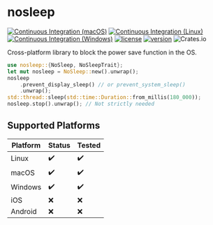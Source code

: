 # nosleep

[![Continuous Integration (macOS)](https://github.com/pevers/nosleep/actions/workflows/mac.yml/badge.svg)](https://github.com/pevers/nosleep/actions/workflows/mac.yml) [![Continuous Integration (Linux)](https://github.com/pevers/nosleep/actions/workflows/linux.yaml/badge.svg)](https://github.com/pevers/nosleep/actions/workflows/linux.yaml) [![Continuous Integration (Windows)](https://github.com/pevers/nosleep/actions/workflows/windows.yaml/badge.svg)](https://github.com/pevers/nosleep/actions/workflows/windows.yaml) [![license](https://img.shields.io/crates/l/nosleep?style=flat-square)](https://crates.io/crates/nosleep/) [![version](https://img.shields.io/crates/v/nosleep?style=flat-square)](https://crates.io/crates/nosleep/) ![Crates.io](https://img.shields.io/crates/d/nosleep?style=flat-square)

Cross-platform library to block the power save function in the OS.

```rust
use nosleep::{NoSleep, NoSleepTrait};
let mut nosleep = NoSleep::new().unwrap();
nosleep
    .prevent_display_sleep() // or prevent_system_sleep()
    .unwrap();
std::thread::sleep(std::time::Duration::from_millis(180_000));
nosleep.stop().unwrap(); // Not strictly needed
```

## Supported Platforms

| Platform | Status | Tested |
|----------|--------|--------|
| Linux    | ✔️      | ✔️      |
| macOS    | ✔️      | ✔️      |
| Windows  | ✔️      | ✔️      |
| iOS      | ❌      | ❌      |
| Android  | ❌      | ❌     |